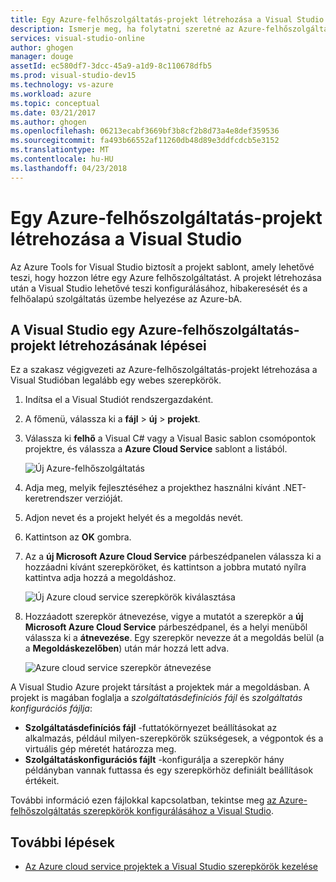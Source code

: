 ```yaml
---
title: Egy Azure-felhőszolgáltatás-projekt létrehozása a Visual Studio |} Microsoft Docs
description: Ismerje meg, ha folytatni szeretné az Azure-felhőszolgáltatás-projekt létrehozása a Visual Studio
services: visual-studio-online
author: ghogen
manager: douge
assetId: ec580df7-3dcc-45a9-a1d9-8c110678dfb5
ms.prod: visual-studio-dev15
ms.technology: vs-azure
ms.workload: azure
ms.topic: conceptual
ms.date: 03/21/2017
ms.author: ghogen
ms.openlocfilehash: 06213ecabf3669bf3b8cf2b8d73a4e8def359536
ms.sourcegitcommit: fa493b66552af11260db48d89e3ddfcdcb5e3152
ms.translationtype: MT
ms.contentlocale: hu-HU
ms.lasthandoff: 04/23/2018
---
```

# <a name="creating-an-azure-cloud-service-project-with-visual-studio"></a>Egy Azure-felhőszolgáltatás-projekt létrehozása a Visual Studio
Az Azure Tools for Visual Studio biztosít a projekt sablont, amely lehetővé teszi, hogy hozzon létre egy Azure felhőszolgáltatást. A projekt létrehozása után a Visual Studio lehetővé teszi konfigurálásához, hibakeresését és a felhőalapú szolgáltatás üzembe helyezése az Azure-bA.

## <a name="steps-to-create-an-azure-cloud-service-project-in-visual-studio"></a>A Visual Studio egy Azure-felhőszolgáltatás-projekt létrehozásának lépései
Ez a szakasz végigvezeti az Azure-felhőszolgáltatás-projekt létrehozása a Visual Studióban legalább egy webes szerepkörök.  

1. Indítsa el a Visual Studiót rendszergazdaként.

1. A főmenü, válassza ki a **fájl** > **új** > **projekt**.

1. Válassza ki **felhő** a Visual C# vagy a Visual Basic sablon csomópontok projektre, és válassza a **Azure Cloud Service** sablont a listából.

    ![Új Azure-felhőszolgáltatás](./media/vs-azure-tools-azure-project-create/new-project-wizard-for-cloud-service.png)

1. Adja meg, melyik fejlesztéséhez a projekthez használni kívánt .NET-keretrendszer verzióját.

1. Adjon nevet és a projekt helyét és a megoldás nevét. 

1. Kattintson az **OK** gombra.

1. Az a **új Microsoft Azure Cloud Service** párbeszédpanelen válassza ki a hozzáadni kívánt szerepköröket, és kattintson a jobbra mutató nyílra kattintva adja hozzá a megoldáshoz.

    ![Új Azure cloud service szerepkörök kiválasztása](./media/vs-azure-tools-azure-project-create/new-cloud-service.png)

1. Hozzáadott szerepkör átnevezése, vigye a mutatót a szerepkör a **új Microsoft Azure Cloud Service** párbeszédpanel, és a helyi menüből válassza ki a **átnevezése**. Egy szerepkör nevezze át a megoldás belül (a a **Megoldáskezelőben**) után már hozzá lett adva.

    ![Azure cloud service szerepkör átnevezése](./media/vs-azure-tools-azure-project-create/new-cloud-service-rename.png)

A Visual Studio Azure projekt társítást a projektek már a megoldásban. A projekt is magában foglalja a *szolgáltatásdefiníciós fájl* és *szolgáltatás konfigurációs fájlja*:

- **Szolgáltatásdefiníciós fájl** -futtatókörnyezet beállításokat az alkalmazás, például milyen-szerepkörök szükségesek, a végpontok és a virtuális gép méretét határozza meg. 
- **Szolgáltatáskonfigurációs fájlt** -konfigurálja a szerepkör hány példányban vannak futtassa és egy szerepkörhöz definiált beállítások értékeit. 

További információ ezen fájlokkal kapcsolatban, tekintse meg [az Azure-felhőszolgáltatás szerepkörök konfigurálásához a Visual Studio](vs-azure-tools-configure-roles-for-cloud-service.md).

## <a name="next-steps"></a>További lépések
- [Az Azure cloud service projektek a Visual Studio szerepkörök kezelése](./vs-azure-tools-cloud-service-project-managing-roles.md)
